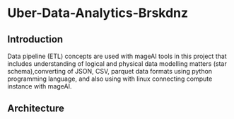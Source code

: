 # Uber-Data-Analytics-Brskdnz
## Introduction
Data pipeline (ETL) concepts are used with mageAI tools in this project that includes understanding of logical and physical data modelling matters (star schema),converting of JSON, CSV, parquet data formats using python programming language, and also using with linux connecting compute instance with mageAI.
## Architecture


